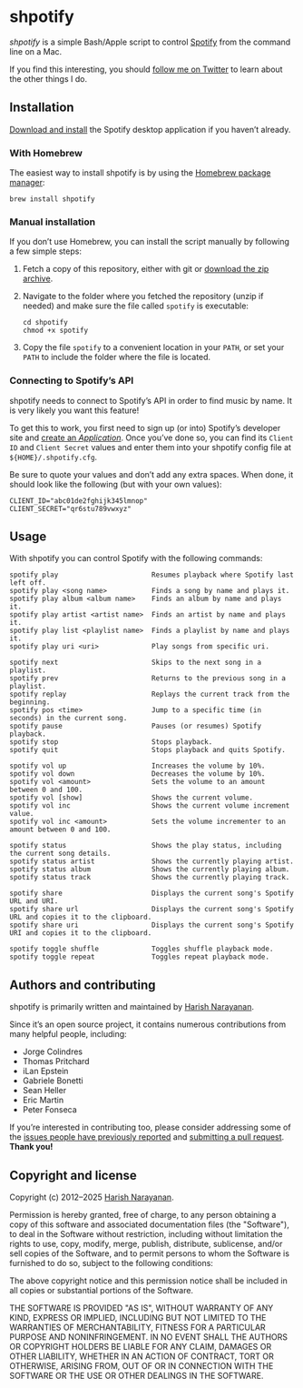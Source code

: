# shpotify

*shpotify* is a simple Bash/Apple script to control
 [Spotify](https://www.spotify.com) from the command line on a Mac.

If you find this interesting, you should [follow me on
Twitter](https://twitter.com/copingbear) to learn about the other
things I do.

## Installation

[Download and install](http://www.spotify.com/download) the Spotify
desktop application if you haven’t already.

### With Homebrew

The easiest way to install shpotify is by using the [Homebrew package
manager](http://brew.sh):

````
brew install shpotify
````

### Manual installation

If you don’t use Homebrew, you can install the script manually by
following a few simple steps:

1. Fetch a copy of this repository, either with git or [download the
   zip archive](https://github.com/hnarayanan/shpotify/archive/master.zip).

2. Navigate to the folder where you fetched the repository (unzip if
   needed) and make sure the file called `spotify` is executable:
   ````
   cd shpotify
   chmod +x spotify
   ````

3. Copy the file `spotify` to a convenient location in your `PATH`, or
   set your `PATH` to include the folder where the file is located.

### Connecting to Spotify’s API

shpotify needs to connect to Spotify’s API in order to find music by
name. It is very likely you want this feature!

To get this to work, you first need to sign up (or into) Spotify’s
developer site and [create an *Application*][spotify-dev]. Once you’ve
done so, you can find its `Client ID` and `Client Secret` values and
enter them into your shpotify config file at `${HOME}/.shpotify.cfg`.

Be sure to quote your values and don’t add any extra spaces. When
done, it should look like the following (but with your own values):

````
CLIENT_ID="abc01de2fghijk345lmnop"
CLIENT_SECRET="qr6stu789vwxyz"
````

## Usage

With shpotify you can control Spotify with the following commands:
````
spotify play                       Resumes playback where Spotify last left off.
spotify play <song name>           Finds a song by name and plays it.
spotify play album <album name>    Finds an album by name and plays it.
spotify play artist <artist name>  Finds an artist by name and plays it.
spotify play list <playlist name>  Finds a playlist by name and plays it.
spotify play uri <uri>             Play songs from specific uri.

spotify next                       Skips to the next song in a playlist.
spotify prev                       Returns to the previous song in a playlist.
spotify replay                     Replays the current track from the beginning.
spotify pos <time>                 Jump to a specific time (in seconds) in the current song.
spotify pause                      Pauses (or resumes) Spotify playback.
spotify stop                       Stops playback.
spotify quit                       Stops playback and quits Spotify.

spotify vol up                     Increases the volume by 10%.
spotify vol down                   Decreases the volume by 10%.
spotify vol <amount>               Sets the volume to an amount between 0 and 100.
spotify vol [show]                 Shows the current volume.
spotify vol inc                    Shows the current volume increment value.
spotify vol inc <amount>           Sets the volume incrementer to an amount between 0 and 100.

spotify status                     Shows the play status, including the current song details.
spotify status artist              Shows the currently playing artist.
spotify status album               Shows the currently playing album.
spotify status track               Shows the currently playing track.

spotify share                      Displays the current song's Spotify URL and URI.
spotify share url                  Displays the current song's Spotify URL and copies it to the clipboard.
spotify share uri                  Displays the current song's Spotify URI and copies it to the clipboard.

spotify toggle shuffle             Toggles shuffle playback mode.
spotify toggle repeat              Toggles repeat playback mode.
````

## Authors and contributing

shpotify is primarily written and maintained by [Harish
Narayanan](https://harishnarayanan.org).

Since it’s an open source project, it contains numerous contributions
from many helpful people, including:

* Jorge Colindres
* Thomas Pritchard
* iLan Epstein
* Gabriele Bonetti
* Sean Heller
* Eric Martin
* Peter Fonseca

If you’re interested in contributing too, please consider addressing
some of the [issues people have previously
reported](https://github.com/hnarayanan/shpotify/issues) and
[submitting a pull
request](https://help.github.com/articles/using-pull-requests/). **Thank
you!**

## Copyright and license

Copyright (c) 2012–2025 [Harish Narayanan](https://harishnarayanan.org).

Permission is hereby granted, free of charge, to any person obtaining a copy
of this software and associated documentation files (the "Software"), to deal
in the Software without restriction, including without limitation the rights
to use, copy, modify, merge, publish, distribute, sublicense, and/or sell
copies of the Software, and to permit persons to whom the Software is
furnished to do so, subject to the following conditions:

The above copyright notice and this permission notice shall be included in
all copies or substantial portions of the Software.

THE SOFTWARE IS PROVIDED "AS IS", WITHOUT WARRANTY OF ANY KIND, EXPRESS OR
IMPLIED, INCLUDING BUT NOT LIMITED TO THE WARRANTIES OF MERCHANTABILITY,
FITNESS FOR A PARTICULAR PURPOSE AND NONINFRINGEMENT. IN NO EVENT SHALL THE
AUTHORS OR COPYRIGHT HOLDERS BE LIABLE FOR ANY CLAIM, DAMAGES OR OTHER
LIABILITY, WHETHER IN AN ACTION OF CONTRACT, TORT OR OTHERWISE, ARISING FROM,
OUT OF OR IN CONNECTION WITH THE SOFTWARE OR THE USE OR OTHER DEALINGS IN
THE SOFTWARE.

[spotify-dev]: https://developer.spotify.com/dashboard/create
